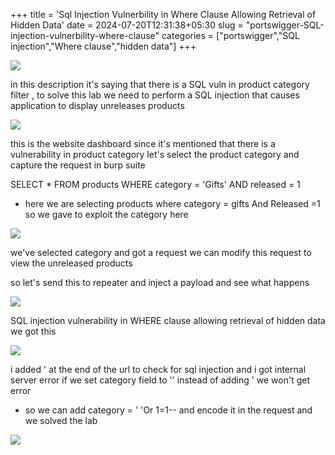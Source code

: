 +++
title = 'Sql Injection Vulnerbility in Where Clause Allowing Retrieval of Hidden Data'
date = 2024-07-20T12:31:38+05:30
slug = "portswigger-SQL-injection-vulnerbility-where-clause"
categories = ["portswigger","SQL injection","Where clause","hidden data"]
+++


![](https://dl.dropbox.com/scl/fi/ccx89eq1j0xommfb0ygdp/Pasted-image-20240527134517.png?rlkey=fsgtg7cok87g85f5fdnpq1e0e&st=5ga22iwl&dl=0)

in this description it's saying that there is a SQL vuln in product category filter ,
to solve this lab we need to perform a SQL injection that causes application to display unreleases products

![](https://dl.dropbox.com/scl/fi/ln9soojpjwdekisuzm1io/Pasted-image-20240527134547.png?rlkey=8nz42gw645muo0okire6vxzz4&st=4s1016g0&dl=0g)

this is the website dashboard 
since it's mentioned that there is a vulnerability in product category let's select the product category and capture the request in burp suite

SELECT * FROM products WHERE category = 'Gifts' AND released = 1
- here we are selecting products where category = gifts And Released =1 so we gave to exploit the category here

![](https://dl.dropbox.com/scl/fi/vjgfpjjjagocb0ti4wmsg/Pasted-image-20240527135154.png?rlkey=3jqy0t5e143j1uhobv0yirrh8&st=12nrh2lm&dl=0)

we've selected category and got a request we can modify this request to view the unreleased products

so let's send this to repeater and inject a payload and see what happens

![](https://dl.dropbox.com/scl/fi/iiwcxut5qkj29uxrhblq7/Pasted-image-20240527135642.png?rlkey=5ykmk81dtlv3axyd67mmb0imt&st=zeazk2ht&dl=0)

SQL injection vulnerability in WHERE clause allowing retrieval of hidden data we got this 

![](https://dl.dropbox.com/scl/fi/th058iyxl4wvw709gmp68/Pasted-image-20240527135818.png?rlkey=y6vfndlnb9jdnr7l675xt9bhn&st=3f4cwavw&dl=0)

i added '  at the end of the url to check for sql injection and i got internal server error
if we set category field to '' instead of adding ' we won't get error

- so we can add category = ' 'Or 1=1-- and encode it in the request and we solved the lab 

![](https://dl.dropbox.com/scl/fi/kji9sgdt095gnwrfwnlqc/Pasted-image-20240527140259.png?rlkey=mz325h4mldzmimw49bue256bp&st=tlkeukp4&dl=0)